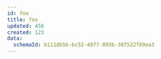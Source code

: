 ```yaml
---
id: foo
title: foo
updated: 456
created: 123
data:
  schemaId: b111db5b-bc52-4977-893b-307522f89ea3
---
```

